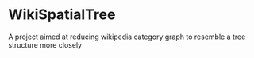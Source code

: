 # WikiSpatialTree
A project aimed at reducing wikipedia category graph to resemble a tree structure more closely

